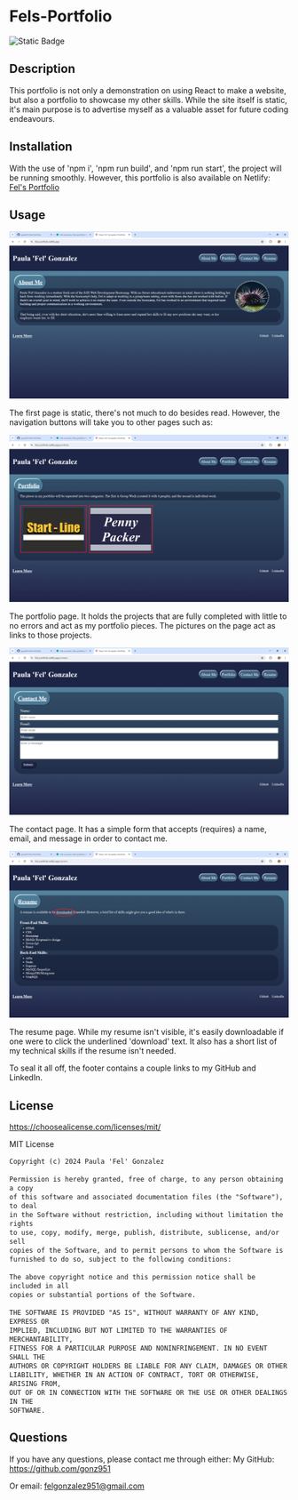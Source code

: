# Fels-Portfolio

![Static Badge](https://img.shields.io/badge/MIT-License-green)

## Description

This portfolio is not only a demonstration on using React to make a website, but also a portfolio to showcase my other skills. While the site itself is static, it's main purpose is to advertise myself as a valuable asset for future coding endeavours.

## Installation

With the use of 'npm i', 'npm run build', and 'npm run start', the project will be running smoothly. However, this portfolio is also available on Netlify: 
[Fel's Portfolio](https://fels-portfolio.netlify.app/)

## Usage

![The About Me page of the portfolio. Has a short description + picture](./images/AboutMe.png)

The first page is static, there's not much to do besides read. However, the navigation buttons will take you to other pages such as:

![The Portfolio page. It has two pictures that act as buttons to other websites](./images/Portfolio.png)

The portfolio page. It holds the projects that are fully completed with little to no errors and act as my portfolio pieces. The pictures on the page act as links to those projects.

![The Contact page. It has a form that requires a name, email, and message](./images/ContactMe.png)

The contact page. It has a simple form that accepts (requires) a name, email, and message in order to contact me.

![The Resume page. It has a downloadable link and a short list of my technical skills](./images/Resume.png)

The resume page. While my resume isn't visible, it's easily downloadable if one were to click the underlined 'download' text. It also has a short list of my technical skills if the resume isn't needed.

To seal it all off, the footer contains a couple links to my GitHub and LinkedIn. 

## License

https://choosealicense.com/licenses/mit/

MIT License

    Copyright (c) 2024 Paula 'Fel' Gonzalez
    
    Permission is hereby granted, free of charge, to any person obtaining a copy
    of this software and associated documentation files (the "Software"), to deal
    in the Software without restriction, including without limitation the rights
    to use, copy, modify, merge, publish, distribute, sublicense, and/or sell
    copies of the Software, and to permit persons to whom the Software is
    furnished to do so, subject to the following conditions:
    
    The above copyright notice and this permission notice shall be included in all
    copies or substantial portions of the Software.
    
    THE SOFTWARE IS PROVIDED "AS IS", WITHOUT WARRANTY OF ANY KIND, EXPRESS OR
    IMPLIED, INCLUDING BUT NOT LIMITED TO THE WARRANTIES OF MERCHANTABILITY,
    FITNESS FOR A PARTICULAR PURPOSE AND NONINFRINGEMENT. IN NO EVENT SHALL THE
    AUTHORS OR COPYRIGHT HOLDERS BE LIABLE FOR ANY CLAIM, DAMAGES OR OTHER
    LIABILITY, WHETHER IN AN ACTION OF CONTRACT, TORT OR OTHERWISE, ARISING FROM,
    OUT OF OR IN CONNECTION WITH THE SOFTWARE OR THE USE OR OTHER DEALINGS IN THE
    SOFTWARE.

## Questions

If you have any questions, please contact me through either:
My GitHub: https://github.com/gonz951

Or email: felgonzalez951@gmail.com
